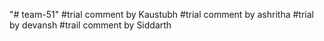 "# team-51"
#trial comment by Kaustubh
#trial comment by ashritha
#trial by devansh
#trail comment by Siddarth
